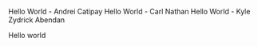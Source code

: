 Hello World - Andrei Catipay
Hello World - Carl Nathan
Hello World - Kyle Zydrick Abendan

Hello world 
